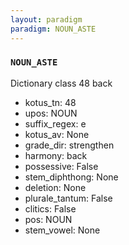 ```yaml
---
layout: paradigm
paradigm: NOUN_ASTE
---
```

### ` NOUN_ASTE `

Dictionary class 48 back
* kotus_tn: 48
* upos: NOUN
* suffix_regex: e
* kotus_av: None
* grade_dir: strengthen
* harmony: back
* possessive: False
* stem_diphthong: None
* deletion: None
* plurale_tantum: False
* clitics: False
* pos: NOUN
* stem_vowel: None
